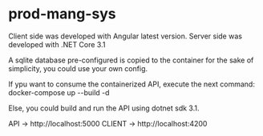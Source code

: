 # prod-mang-sys
Client side was developed with Angular latest version.
Server side was developed with .NET Core 3.1

A sqlite database pre-configured is copied to the container for the sake of simplicity, you could use your own config.

If ypu want to consume the containerized API, execute the next command:
  docker-compose up --build -d
  
Else, you could build and run the API using dotnet sdk 3.1.

API -> http://localhost:5000
CLIENT -> http://localhost:4200
 

